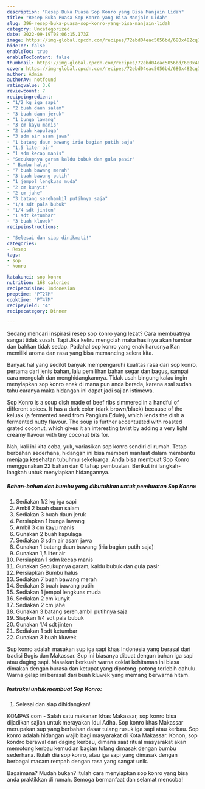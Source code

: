 ```yaml
---
description: "Resep Buka Puasa Sop Konro yang Bisa Manjain Lidah"
title: "Resep Buka Puasa Sop Konro yang Bisa Manjain Lidah"
slug: 396-resep-buka-puasa-sop-konro-yang-bisa-manjain-lidah
category: Uncategorized
date: 2022-09-19T08:06:15.173Z
image: https://img-global.cpcdn.com/recipes/72ebd04eac5056bd/680x482cq70/sop-konro-foto-resep-utama.jpg
hideToc: false
enableToc: true
enableTocContent: false
thumbnail: https://img-global.cpcdn.com/recipes/72ebd04eac5056bd/680x482cq70/sop-konro-foto-resep-utama.jpg
cover: https://img-global.cpcdn.com/recipes/72ebd04eac5056bd/680x482cq70/sop-konro-foto-resep-utama.jpg
author: Admin
authorAv: notfound
ratingvalue: 3.6
reviewcount: 7
recipeingredient:
- "1/2 kg iga sapi"
- "2 buah daun salam"
- "3 buah daun jeruk"
- "1 bunga lawang"
- "3 cm kayu manis"
- "2 buah kapulaga"
- "3 sdm air asam jawa"
- "1 batang daun bawang iria bagian putih saja"
- "1,5 liter air"
- "1 sdm kecap manis"
- "Secukupnya garam kaldu bubuk dan gula pasir"
- " Bumbu halus"
- "7 buah bawang merah"
- "3 buah bawang putih"
- "1 jempol lengkuas muda"
- "2 cm kunyit"
- "2 cm jahe"
- "3 batang serehambil putihnya saja"
- "1/4 sdt pala bubuk"
- "1/4 sdt jinten"
- "1 sdt ketumbar"
- "3 buah kluwek"
recipeinstructions:

- "Selesai dan siap dinikmati!"
categories:
- Resep
tags:
- sop
- konro

katakunci: sop konro 
nutrition: 168 calories
recipecuisine: Indonesian
preptime: "PT27M"
cooktime: "PT47M"
recipeyield: "4"
recipecategory: Dinner

---
```



Sedang mencari inspirasi resep sop konro yang lezat? Cara membuatnya sangat tidak susah. Tapi Jika keliru mengolah maka hasilnya akan hambar dan bahkan tidak sedap. Padahal sop konro yang enak harusnya Kan memiliki aroma dan rasa yang bisa memancing selera kita.


Banyak hal yang sedikit banyak mempengaruhi kualitas rasa dari sop konro, pertama dari jenis bahan, lalu pemilihan bahan segar dan bagus, sampai cara mengolah dan menghidangkannya. Tidak usah bingung kalau ingin menyiapkan sop konro enak di mana pun anda berada, karena asal sudah tahu caranya maka hidangan ini dapat jadi sajian istimewa.

Sop Konro is a soup dish made of beef ribs simmered in a handful of different spices. It has a dark color (dark brown/black) because of the keluak (a fermented seed from Pangium Edule), which lends the dish a fermented nutty flavour. The soup is further accentuated with roasted grated coconut, which gives it an interesting twist by adding a very light creamy flavour with tiny coconut bits for.


Nah, kali ini kita coba, yuk, variasikan sop konro sendiri di rumah. Tetap berbahan sederhana, hidangan ini bisa memberi manfaat dalam membantu menjaga kesehatan tubuhmu sekeluarga. Anda bisa membuat Sop Konro menggunakan 22 bahan dan 0 tahap pembuatan. Berikut ini langkah-langkah untuk menyiapkan hidangannya.

<!--inarticleads1-->

##### Bahan-bahan dan bumbu yang dibutuhkan untuk pembuatan Sop Konro:

1. Sediakan 1/2 kg iga sapi
1. Ambil 2 buah daun salam
1. Sediakan 3 buah daun jeruk
1. Persiapkan 1 bunga lawang
1. Ambil 3 cm kayu manis
1. Gunakan 2 buah kapulaga
1. Sediakan 3 sdm air asam jawa
1. Gunakan 1 batang daun bawang (iria bagian putih saja)
1. Gunakan 1,5 liter air
1. Persiapkan 1 sdm kecap manis
1. Gunakan Secukupnya garam, kaldu bubuk dan gula pasir
1. Persiapkan  Bumbu halus
1. Sediakan 7 buah bawang merah
1. Sediakan 3 buah bawang putih
1. Sediakan 1 jempol lengkuas muda
1. Sediakan 2 cm kunyit
1. Sediakan 2 cm jahe
1. Gunakan 3 batang sereh,ambil putihnya saja
1. Siapkan 1/4 sdt pala bubuk
1. Gunakan 1/4 sdt jinten
1. Sediakan 1 sdt ketumbar
1. Gunakan 3 buah kluwek


Sup konro adalah masakan sup iga sapi khas Indonesia yang berasal dari tradisi Bugis dan Makassar. Sup ini biasanya dibuat dengan bahan iga sapi atau daging sapi. Masakan berkuah warna coklat kehitaman ini biasa dimakan dengan burasa dan ketupat yang dipotong-potong terlebih dahulu. Warna gelap ini berasal dari buah kluwek yang memang berwarna hitam. 

<!--inarticleads2-->

##### Instruksi untuk membuat Sop Konro:


1. Selesai dan siap dihidangkan!

KOMPAS.com - Salah satu makanan khas Makassar, sop konro bisa dijadikan sajian untuk merayakan Idul Adha. Sop konro khas Makassar merupakan sup yang berbahan dasar tulang rusuk iga sapi atau kerbau. Sop konro adalah hidangan wajib bagi masyarakat di Kota Makassar. Konon, sop kondro berawal dari daging kerbau, dimana saat ritual masyarakat akan memotong kerbau kemudian bagian tulang dimasak dengan bumbu sederhana. Itulah dia sop konro, atau iga sapi yang dimasak dengan berbagai macam rempah dengan rasa yang sangat unik. 

Bagaimana? Mudah bukan? Itulah cara menyiapkan sop konro yang bisa anda praktikkan di rumah. Semoga bermanfaat dan selamat mencoba!

